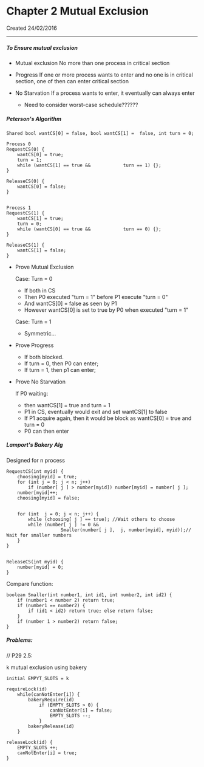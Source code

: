 # Chapter 2 Mutual Exclusion
<meta> Created 24/02/2016 </meta>

---

##### To Ensure mutual exclusion

- Mutual exclusion
	No more than one process in critical section
	
- Progress
	If one or more process wants to enter and no one is in critical section, one of then can enter critical section

- No Starvation
	If a process wants to enter, it eventually can always enter
	- Need to consider worst-case schedule??????
	
	
##### Peterson's Algorithm

```
Shared bool wantCS[0] = false, bool wantCS[1] =  false, int turn = 0;
Process 0RequestCS(0) {	wantCS[0] = true;	turn = 1;	while (wantCS[1] == true &&       	   turn == 1) {};}ReleaseCS(0) {	wantCS[0] = false;}Process 1RequestCS(1) {	wantCS[1] = true;	turn = 0;	while (wantCS[0] == true &&       	   turn == 0) {};}ReleaseCS(1) {	wantCS[1] = false;}
```

- Prove Mutual Exclusion
	
	Case: Turn = 0
	- If both in CS
	- Then P0 executed "turn = 1" before P1 execute "turn = 0"
	- And wantCS[0] = false as seen by P1
	- However wantCS[0] is set to true by P0 when executed "turn = 1"
	
	
	Case: Turn = 1
	- Symmetric...
	
- Prove Progress

	- If both blocked.
	- If turn = 0, then P0 can enter;
	- If turn = 1, then p1 can enter;
	
- Prove No Starvation

	If P0 waiting:
	
	- then wantCS[1] = true and turn = 1
	- P1 in CS, eventually would exit and set wantCS[1] to false	
	- If P1 acquire again, then it would be block as wantCS[0] = true and turn = 0
	- P0 can then enter
	
	
	
	
##### Lamport's Bakery Alg

Designed for n process

```
RequestCS(int myid) {	choosing[myid] = true;	for (int j = 0; j < n; j++) 	    if (number[ j ] > number[myid]) number[myid] = number[ j ];	number[myid]++;	choosing[myid] = false; 
		for (int  j = 0; j < n; j++) {	    while (choosing[ j ] == true); //Wait others to choose	    while (number[ j ] != 0 &&                     Smaller(number[ j ],  j, number[myid], myid));// Wait for smaller numbers	}}
ReleaseCS(int myid) {	number[myid] = 0;}
```

Compare function:

```
boolean Smaller(int number1, int id1, int number2, int id2) {	if (number1 < number 2) return true;	if (number1 == number2) {		if (id1 < id2) return true; else return false;	}	if (number 1 > number2) return false;}
```



##### Problems:
// P29 2.5:

k mutual exclusion using bakery

```
initial EMPYT_SLOTS = k

requireLock(id)
	while(canNotEnter[i]) {
		bakeryRequire(id)
			if (EMPTY_SLOTS > 0) {
				canNotEnter[i] = false;
				EMPTY_SLOTS --;
			}
		bakeryRelease(id)
	}

releaseLock(id) {
	EMPTY_SLOTS ++;
	canNotEnter[i] = true;
}
```



